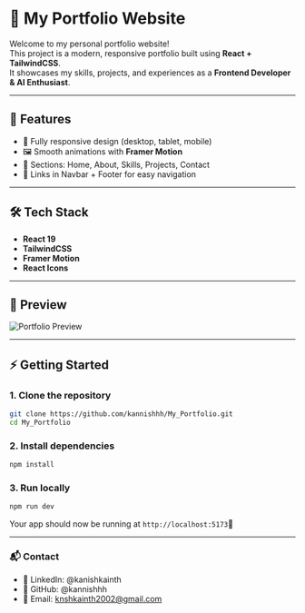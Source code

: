 # 🌟 My Portfolio Website  

Welcome to my personal portfolio website!  
This project is a modern, responsive portfolio built using **React + TailwindCSS**.  
It showcases my skills, projects, and experiences as a **Frontend Developer & AI Enthusiast**.   

---

## 🚀 Features 
- 📱 Fully responsive design (desktop, tablet, mobile)  
- 🖼️ Smooth animations with **Framer Motion**  
- 📌 Sections: Home, About, Skills, Projects, Contact  
- 🔗 Links in Navbar + Footer for easy navigation  

---

## 🛠️ Tech Stack  
- **React 19**      
- **TailwindCSS**  
- **Framer Motion**  
- **React Icons**  

---

## 📸 Preview  
![Portfolio Preview](./image1.png)

---

## ⚡ Getting Started  

### 1. Clone the repository  
```bash
git clone https://github.com/kannishhh/My_Portfolio.git
cd My_Portfolio
```
### 2. Install dependencies
```bash
npm install
```

### 3. Run locally
```bash
npm run dev
```
Your app should now be running at `http://localhost:5173`🚀

---

### 📬 Contact

- 💼 LinkedIn: @kanishkainth
- 🐙 GitHub: @kannishhh
- 📧 Email: knshkainth2002@gmail.com